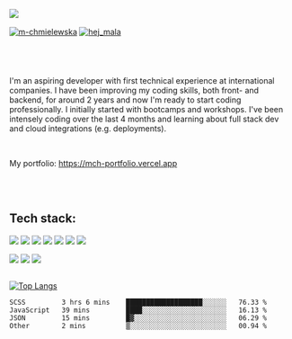 <img src="https://res.cloudinary.com/fluffy-carnival/image/upload/v1614609630/gitreadme_mgo2o4.png"></img>

<a href="https://linkedin.com/in/m-chmielewska" target="blank"><img align="center" src="https://img.shields.io/badge/LinkedIn-0077B5?style=for-the-badge&logo=linkedin&logoColor=white" alt="m-chmielewska"/></a>
<a href="https://instagram.com/hej_mala" target="blank"><img align="center" src="https://img.shields.io/badge/Instagram-E4405F?style=for-the-badge&logo=instagram&logoColor=white" alt="hej_mala"/></a>

#
<br>

I'm an aspiring developer with first technical experience at international companies. I have been improving my coding skills, both front- and backend, for around 2 years and now I'm ready to start coding professionally. I initially started with bootcamps and workshops. I've been intensely coding over the last 4 months and learning about full stack dev and cloud integrations (e.g. deployments). 

<br>

My portfolio: <a href="https://mch-portfolio.vercel.app/">https://mch-portfolio.vercel.app</a>

<br><br>

## Tech stack:

<img src="https://img.shields.io/badge/JavaScript-323330?style=for-the-badge&logo=javascript&logoColor=F7DF1E"></img> <img src="https://img.shields.io/badge/Node.js-43853D?style=for-the-badge&logo=node.js&logoColor=white"></img> <img src="https://img.shields.io/badge/Express.js-000000?style=for-the-badge&logo=express&logoColor=white"></img> <img src="https://img.shields.io/badge/React-20232A?style=for-the-badge&logo=react&logoColor=61DAFB" /> <img src="https://img.shields.io/badge/Redux-593D88?style=for-the-badge&logo=redux&logoColor=white" /> <img src="https://img.shields.io/badge/MongoDB-4EA94B?style=for-the-badge&logo=mongodb&logoColor=white" /> <img src="https://img.shields.io/badge/next.js-000000?style=for-the-badge&logo=next.js&logoColor=white" />

<img src="https://img.shields.io/badge/Sass-CC6699?style=for-the-badge&logo=sass&logoColor=white" /> <img src="https://img.shields.io/badge/CSS3-1572B6?style=for-the-badge&logo=css3&logoColor=white"></img> <img src="https://img.shields.io/badge/HTML5-E34F26?style=for-the-badge&logo=html5&logoColor=white"></img> 

## 

[![Top Langs](https://github-readme-stats.vercel.app/api/top-langs/?username=mchmielewska&exclude_repo=q2a_snowflat,q2a_final&layout=compact)](https://github.com/mchmielewska/github-readme-stats&langs_count=8)


<!-- This week I'm working on: -->
<!--START_SECTION:waka-->
```text
SCSS         3 hrs 6 mins    ███████████████████░░░░░░   76.33 % 
JavaScript   39 mins         ████░░░░░░░░░░░░░░░░░░░░░   16.13 % 
JSON         15 mins         █▓░░░░░░░░░░░░░░░░░░░░░░░   06.29 % 
Other        2 mins          ▒░░░░░░░░░░░░░░░░░░░░░░░░   00.94 % 
```
<!--END_SECTION:waka-->
<!--
**mchmielewska/mchmielewska** is a ✨ _special_ ✨ repository because its `README.md` (this file) appears on your GitHub profile.

Here are some ideas to get you started:

- 🔭 I’m currently working on ...
- 🌱 I’m currently learning ...
- 👯 I’m looking to collaborate on ...
- 🤔 I’m looking for help with ...
- 💬 Ask me about ...
- 📫 How to reach me: ...
- 😄 Pronouns: ...
- ⚡ Fun fact: ...
-->
